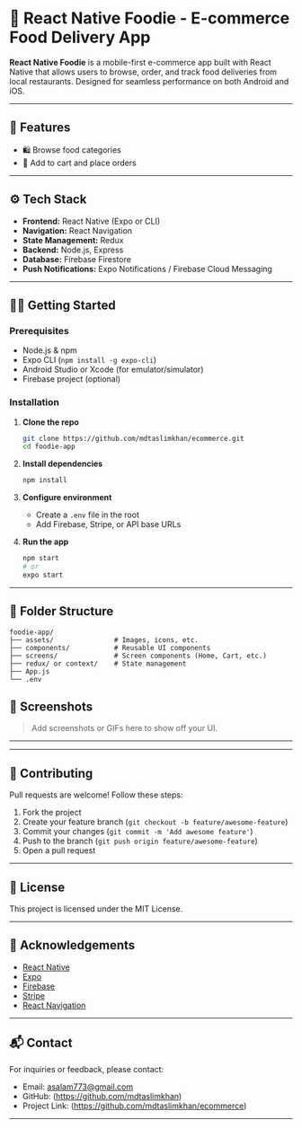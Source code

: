 # 🍕 React Native Foodie - E-commerce Food Delivery App

**React Native Foodie** is a mobile-first e-commerce app built with React Native that allows users to browse, order, and track food deliveries from local restaurants. Designed for seamless performance on both Android and iOS.

---

## 📱 Features

- 🛍️ Browse food categories
- 🧺 Add to cart and place orders

---

## ⚙️ Tech Stack

- **Frontend:** React Native (Expo or CLI)
- **Navigation:** React Navigation
- **State Management:** Redux
- **Backend:** Node.js, Express
- **Database:** Firebase Firestore
- **Push Notifications:** Expo Notifications / Firebase Cloud Messaging

---

## 🧑‍💻 Getting Started

### Prerequisites

- Node.js & npm
- Expo CLI (`npm install -g expo-cli`)
- Android Studio or Xcode (for emulator/simulator)
- Firebase project (optional)

### Installation

1. **Clone the repo**
   ```bash
   git clone https://github.com/mdtaslimkhan/ecommerce.git
   cd foodie-app
   ```

2. **Install dependencies**
   ```bash
   npm install
   ```

3. **Configure environment**
   - Create a `.env` file in the root
   - Add Firebase, Stripe, or API base URLs

4. **Run the app**
   ```bash
   npm start
   # or
   expo start
   ```

---

## 📁 Folder Structure

```
foodie-app/
├── assets/               # Images, icons, etc.
├── components/           # Reusable UI components
├── screens/              # Screen components (Home, Cart, etc.)
├── redux/ or context/    # State management
├── App.js
└── .env
```


## 📸 Screenshots

> Add screenshots or GIFs here to show off your UI.

---

---

## 🤝 Contributing

Pull requests are welcome! Follow these steps:

1. Fork the project
2. Create your feature branch (`git checkout -b feature/awesome-feature`)
3. Commit your changes (`git commit -m 'Add awesome feature'`)
4. Push to the branch (`git push origin feature/awesome-feature`)
5. Open a pull request

---

## 📄 License

This project is licensed under the MIT License.

---

## 🙌 Acknowledgements

- [React Native](https://reactnative.dev/)
- [Expo](https://expo.dev/)
- [Firebase](https://firebase.google.com/)
- [Stripe](https://stripe.com/)
- [React Navigation](https://reactnavigation.org/)

---

## 📬 Contact

For inquiries or feedback, please contact:

- Email: asalam773@gmail.com
- GitHub: (https://github.com/mdtaslimkhan)
- Project Link: (https://github.com/mdtaslimkhan/ecommerce)

---

